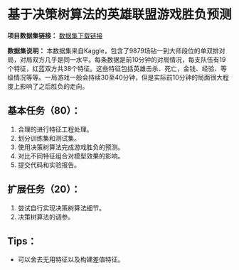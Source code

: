 # 基于决策树算法的英雄联盟游戏胜负预测

**项目数据集链接：** [数据集下载链接](https://pan.baidu.com/s/1AgHi10abQqI689pMeRGxbQ?pwd=DTAI)

**数据集说明：** 本数据集来自Kaggle，包含了9879场钻一到大师段位的单双排对局，对局双方几乎是同一水平。每条数据是前10分钟的对局情况，每支队伍有19个特征，红蓝双方共38个特征。这些特征包括英雄击杀、死亡，金钱、经验、等级情况等等。一局游戏一般会持续30至40分钟，但是实际前10分钟的局面很大程度上影响了之后胜负的走向。

## 基本任务（80）：
1. 合理的进行特征工程处理。
2. 划分训练集和测试集。
3. 使用决策树算法完成游戏胜负的预测。
4. 对比不同特征组合对模型效果的影响。
5. 提交代码和实验报告。

## 扩展任务（20）：
1. 尝试自行实现决策树算法细节。
2. 决策树算法的调参。

## Tips：

- 可以舍去无用特征以及构建差值特征。